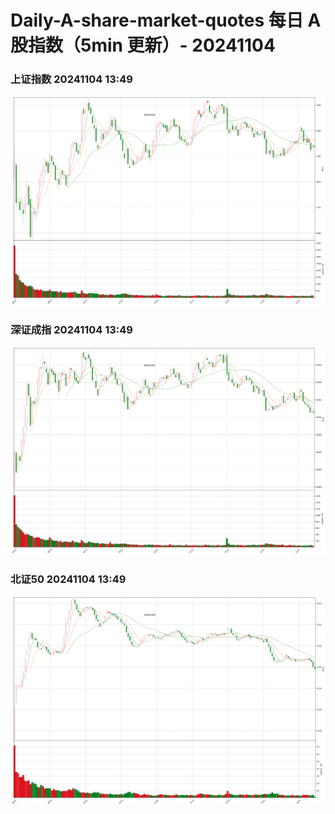 
# Daily-A-share-market-quotes 每日 A 股指数（5min 更新）- 20241104

### 上证指数 20241104 13:49
![](./fig/2024/11/20241104-sh000001.png)

### 深证成指 20241104 13:49
![](./fig/2024/11/20241104-sz399001.png)

### 北证50 20241104 13:49
![](./fig/2024/11/20241104-bj899050.png)
